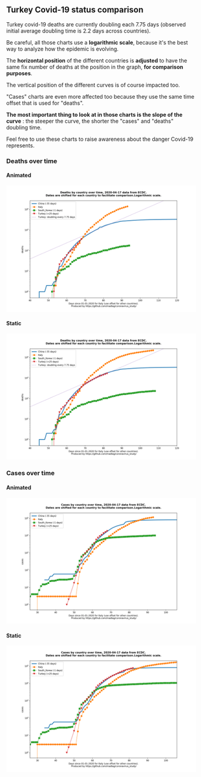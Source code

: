 ## Turkey Covid-19 status comparison 

Turkey covid-19 deaths are currently doubling each 7.75 days (observed initial average doubling time is 2.2 days across countries).



Be careful, all those charts use a **logarithmic scale**, because it's the best way to analyze how the epidemic is evolving.
 
The **horizontal position** of the different countries is **adjusted** to have the same fix number of deaths at the position in the graph, **for comparison purposes**.

The vertical position of the different curves is of course impacted too.

"Cases" charts are even more affected too because they use the same time offset that is used for "deaths".

**The most important thing to look at in those charts is the slope of the curve** : the steeper the curve, the shorter the "cases" and "deaths" doubling time.

Feel free to use these charts to raise awareness about the danger Covid-19 represents. 


 
### Deaths over time
 
#### Animated
![Turkey covid-19 deaths animated chart](https://raw.githubusercontent.com/madlag/coronavirus_study/master/notebooks/graphs/2020-04-17/countries/Turkey/2020-04-17_Turkey_deaths.gif "Turkey covid-19 deaths animated chart")   
 
#### Static
![Turkey covid-19 deaths static chart](https://raw.githubusercontent.com/madlag/coronavirus_study/master/notebooks/graphs/2020-04-17/countries/Turkey/2020-04-17_Turkey_deaths.png "Turkey covid-19 deaths static chart")   

 
### Cases over time
 
#### Animated
![Turkey covid-19 cases animated chart](https://raw.githubusercontent.com/madlag/coronavirus_study/master/notebooks/graphs/2020-04-17/countries/Turkey/2020-04-17_Turkey_cases.gif "Turkey covid-19 cases animated chart")   
 
#### Static
![Turkey covid-19 cases static chart](https://raw.githubusercontent.com/madlag/coronavirus_study/master/notebooks/graphs/2020-04-17/countries/Turkey/2020-04-17_Turkey_cases.png "Turkey covid-19 cases static chart")   


